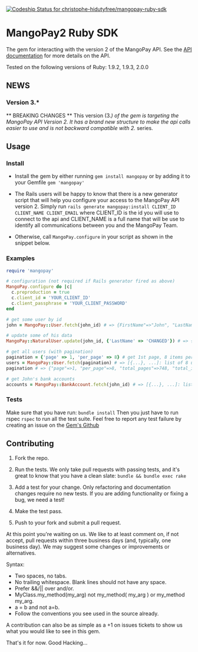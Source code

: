 [ ![Codeship Status for christophe-hidutyfree/mangopay-ruby-sdk](https://codeship.io/projects/ce1d6490-e5a3-0131-6d1f-46277ec996ce/status)](https://codeship.io/projects/25775)

# MangoPay2 Ruby SDK

The gem for interacting with the version 2 of the MangoPay API.
See the [API documentation](http://docs.mangopay.com/api-references/)
for more details on the API.

Tested on the following versions of Ruby: 1.9.2, 1.9.3, 2.0.0

## NEWS

### Version 3.*
** BREAKING CHANGES **
This version (3.*) of the gem is targeting the MangoPay API Version 2.
It has a brand new structure to make the api calls easier to use
and is not backward compatible with 2.* series.

## Usage

### Install
* Install the gem by either running ```gem install mangopay```
or by adding it to your Gemfile ```gem 'mangopay'```

* The Rails users will be happy to know that there is a new generator script
that will help you configure your access to the MangoPay API version 2.
Simply run ``rails generate mangopay:install CLIENT_ID CLIENT_NAME CLIENT_EMAIL``
where CLIENT_ID is the id you will use to connect to the api
and CLIENT_NAME is a full name that will be use to identify all communications
between you and the MangoPay Team.

* Otherwise, call ```MangoPay.configure``` in your script as shown in the snippet below.

### Examples

```ruby
require 'mangopay'

# configuration (not required if Rails generator fired as above)
MangoPay.configure do |c|
  c.preproduction = true
  c.client_id = 'YOUR_CLIENT_ID'
  c.client_passphrase = 'YOUR_CLIENT_PASSWORD'
end

# get some user by id
john = MangoPay::User.fetch(john_id) # => {FirstName"=>"John", "LastName"=>"Doe", ...}

# update some of his data
MangoPay::NaturalUser.update(john_id, {'LastName' => 'CHANGED'}) # => {FirstName"=>"John", "LastName"=>"CHANGED", ...}

# get all users (with pagination)
pagination = {'page' => 1, 'per_page' => 8} # get 1st page, 8 items per page
users = MangoPay::User.fetch(pagination) # => [{...}, ...]: list of 8 users data hashes
pagination # => {"page"=>1, "per_page"=>8, "total_pages"=>748, "total_items"=>5978}

# get John's bank accounts
accounts = MangoPay::BankAccount.fetch(john_id) # => [{...}, ...]: list of accounts data hashes (10 per page by default)
```

### Tests
Make sure that you have run: ```bundle install```
Then you just have to run rspec ```rspec``` to run all the test suite.
Feel free to report any test failure by creating an issue
on the [Gem's Github](https://github.com/MangoPay/mangopay2-ruby-sdk/issues)

## Contributing

1. Fork the repo.

2. Run the tests. We only take pull requests with passing tests, and it's great
to know that you have a clean slate: `bundle && bundle exec rake`

3. Add a test for your change. Only refactoring and documentation changes
require no new tests. If you are adding functionality or fixing a bug, we need
a test!

4. Make the test pass.

5. Push to your fork and submit a pull request.

At this point you're waiting on us. We like to at least comment on, if not
accept, pull requests within three business days (and, typically, one business
day). We may suggest some changes or improvements or alternatives.

Syntax:

* Two spaces, no tabs.
* No trailing whitespace. Blank lines should not have any space.
* Prefer &&/|| over and/or.
* MyClass.my_method(my_arg) not my_method( my_arg ) or my_method my_arg.
* a = b and not a=b.
* Follow the conventions you see used in the source already.

A contribution can also be as simple as a +1 on issues tickets to show us
what you would like to see in this gem.

That's it for now. Good Hacking...
